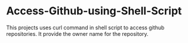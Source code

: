 # Access-Github-using-Shell-Script
This projects uses curl command in shell script to access github repositories. It provide the owner name for the repository.
